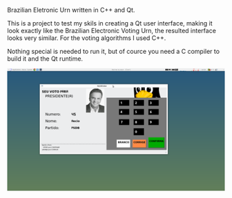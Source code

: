 Brazilian Eletronic Urn written in C++ and Qt.

This is a project to test my skils in creating a Qt user interface, making it look exactly like the Brazilian Electronic Voting Urn, the resulted interface looks very similar.
For the voting algorithms I used C++.

Nothing special is needed to run it, but of cource you need a C compiler to build it and the Qt runtime.

![Alt text](/Screenshot_v1.png)
